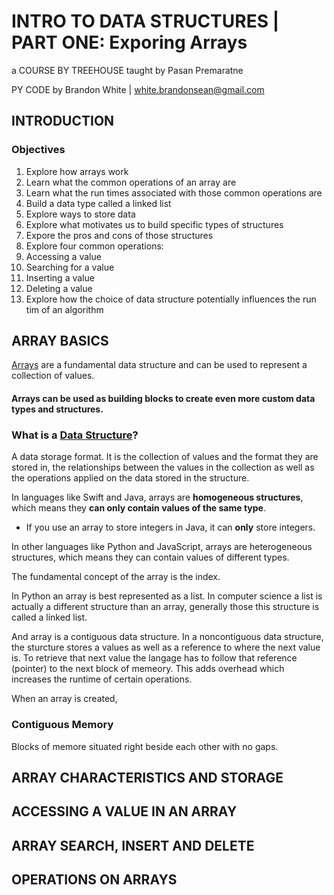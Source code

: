 # INTRO TO DATA STRUCTURES | PART ONE: Exporing Arrays

a COURSE BY TREEHOUSE
taught by Pasan Premaratne

PY CODE by Brandon White | white.brandonsean@gmail.com

## INTRODUCTION

### Objectives
1. Explore how arrays work
2. Learn what the common operations of an array are
3. Learn what the run times associated with those common operations are
4. Build a data type called a linked list
5. Explore ways to store data
6. Explore what motivates us to build specific types of structures
7. Expore the pros and cons of those structures
8. Explore four common operations:
  1. Accessing a value
  2. Searching for a value
  3. Inserting a value
  4. Deleting a value
9. Explore how the choice of data structure potentially influences the run tim of an algorithm

## ARRAY BASICS

[Arrays](https://en.wikipedia.org/wiki/Array_data_structure) are a fundamental data structure and can be used to represent a collection of values.

#### **Arrays can be used as building blocks to create even more custom data types and structures**.

### What is a [Data Structure](https://en.wikipedia.org/wiki/Data_structure)?
A data storage format. It is the collection of values and the format they are stored in, the relationships between the values in the collection as well as the operations applied on the data stored in the structure.

In languages like Swift and Java, arrays are **homogeneous structures**, which means they __can only contain values of the same type__. 
  * If you use an array to store integers in Java, it can **only** store integers.

In other languages like Python and JavaScript, arrays are heterogeneous structures, which means they can contain values of different types.

The fundamental concept of the array is the index. 

In Python an array is best represented as a list. In computer science a list is actually a different structure than an array, generally those this structure is called a linked list.

And array is a contiguous data structure. In a noncontiguous data structure, the sturcture stores a values as well as a reference to where the next value is. To retrieve that next value the langage has to follow that reference (pointer) to the next block of memeory. This adds overhead which increases the runtime of certain operations. 

When an array is created, 

### Contiguous Memory
Blocks of memore situated right beside each other with no gaps.

## ARRAY CHARACTERISTICS AND STORAGE

## ACCESSING A VALUE IN AN ARRAY

## ARRAY SEARCH, INSERT AND DELETE

## OPERATIONS ON ARRAYS